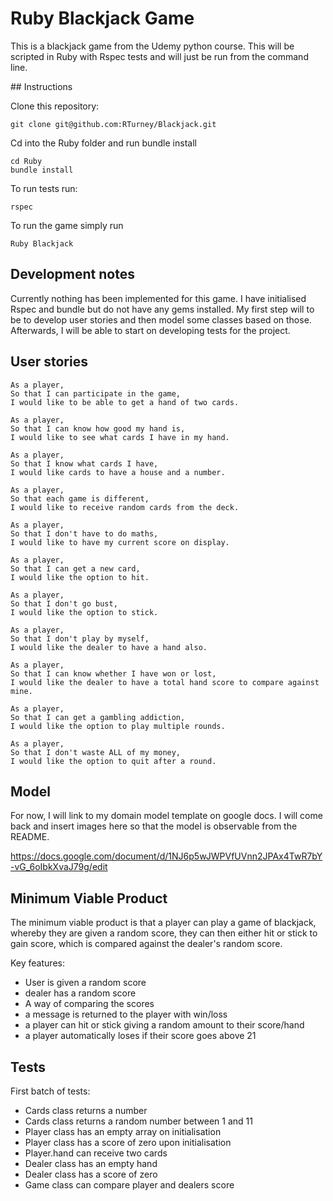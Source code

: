 # Ruby Blackjack Game

This is a blackjack game from the Udemy python course. This will be scripted in Ruby with Rspec tests and will just be run from the command line.

## Instructions

Clone this repository:
```
git clone git@github.com:RTurney/Blackjack.git
```
Cd into the Ruby folder and run bundle install
```
cd Ruby
bundle install
```
To run tests run:
```
rspec
```
To run the game simply run
```
Ruby Blackjack
```

## Development notes

Currently nothing has been implemented for this game.
I have initialised Rspec and bundle but do not have any gems installed.
My first step will to be to develop user stories and then model some classes based on those.
Afterwards, I will be able to start on developing tests for the project.


## User stories

```
As a player,
So that I can participate in the game,
I would like to be able to get a hand of two cards.
```
```
As a player,
So that I can know how good my hand is,
I would like to see what cards I have in my hand.
```
```
As a player,
So that I know what cards I have,
I would like cards to have a house and a number.
```
```
As a player,
So that each game is different,
I would like to receive random cards from the deck.
```
```
As a player,
So that I don't have to do maths,
I would like to have my current score on display.
```
```
As a player,
So that I can get a new card,
I would like the option to hit.
```
```
As a player,
So that I don't go bust,
I would like the option to stick.
```
```
As a player,
So that I don't play by myself,
I would like the dealer to have a hand also.
```
```
As a player,
So that I can know whether I have won or lost,
I would like the dealer to have a total hand score to compare against mine.
```
```
As a player,
So that I can get a gambling addiction,
I would like the option to play multiple rounds.
```
```
As a player,
So that I don't waste ALL of my money,
I would like the option to quit after a round.
```

## Model

For now, I will link to my domain model template on google docs.
I will come back and insert images here so that the model is observable from the README.

https://docs.google.com/document/d/1NJ6p5wJWPVfUVnn2JPAx4TwR7bY-vG_6oIbkXvaJ79g/edit

## Minimum Viable Product

The minimum viable product is that a player can play a game of blackjack, whereby they are given a random score, they can then either hit or stick to gain score, which is compared against the dealer's random score.

Key features:
* User is given a random score
* dealer has a random score
* A way of comparing the scores
* a message is returned to the player with win/loss
* a player can hit or stick giving a random amount to their score/hand
* a player automatically loses if their score goes above 21

## Tests

First batch of tests:
* Cards class returns a number
* Cards class returns a random number between 1 and 11
* Player class has an empty array on initialisation
* Player class has a score of zero upon initialisation
* Player.hand can receive two cards
* Dealer class has an empty hand
* Dealer class has a score of zero
* Game class can compare player and dealers score  
